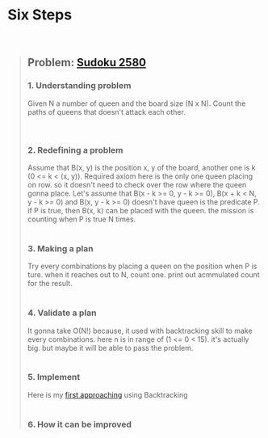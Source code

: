 # Six Steps
<br />

> ## Problem: [Sudoku 2580](https://www.acmicpc.net/problem/2580)
>
> ### 1. Understanding problem
>  Given N a number of queen and the board size (N x N). Count the paths of queens that doesn't attack 
  each other.  
> <br />
> <br />
> ### 2. Redefining a problem
>  Assume that B(x, y) is the position x, y of the board, another one is k (0 <= k < (x, y)). 
  Required axiom here is the only one queen placing on row. so it doesn't need to check over the row where 
  the queen gonna place. Let's assume that B(x - k >= 0, y - k >= 0), B(x + k < N, y - k >= 0) and 
  B(x, y - k >= 0) doesn't have queen is the predicate P. if P is true, then B(x, k) can be placed 
  with the queen. the mission is counting when P is true N times.
> <br />
> <br />
> ### 3. Making a plan
>  Try every combinations by placing a queen on the position when P is ture. when it reaches out to N, count
  one. print out acmmulated count for the result. 
> <br />
> <br />
> ### 4. Validate a plan
>  It gonna take O(N!) because, it used with backtracking skill to make every combinations.
  here n is in range of (1 <= 0 < 15). it's actually big. but maybe it will be able to pass the problem.
> <br />
> <br />
> ### 5. Implement
>  Here is my [first approaching](https://github.com/DevStevenLee/Algorithm/blob/master/Backtracking/N_Queen_9663/N_Queen_9663_Steven.java) using Backtracking
> <br /> 
> <br />
> ### 6. How it can be improved
>
>
>

